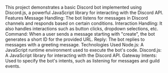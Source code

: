 This project demonstrates a basic Discord bot implemented using Discord.js, a powerful JavaScript library for interacting with the Discord API.
Features
Message Handling: The bot listens for messages in Discord channels and responds based on certain conditions.
Interaction Handling: It also handles interactions such as button clicks, dropdown selections, etc.
Command: When a user sends a message starting with "create", the bot generates a short ID for the provided URL.
Reply: The bot replies to messages with a greeting message.
Technologies Used
Node.js: A JavaScript runtime environment used to execute the bot's code.
Discord.js: A JavaScript library for interacting with the Discord API.
Gateway Intents: Used to specify the bot's intents, such as listening for messages and guild events.
